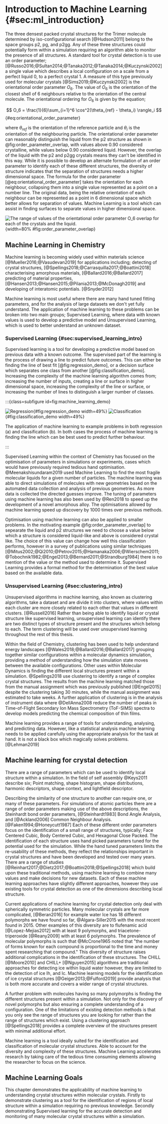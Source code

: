 # Introduction to Machine Learning {#sec:ml_introduction}

The three densest packed crystal structures for the Trimer molecule
determined by iso-configurational search [@Hudson2011]
belong to the space groups p2, pg, and p2gg.
Any of these three structures could potentially form within a simulation
requiring an algorithm able to monitor the presence of all structures.
A standard tool for crystal detection is to use an order parameter; [@Russo2016;@Sultan2014;@Tanaka2012;@Tanaka2014;@Kuczynski2002]
a single value which describes a local configuration on a scale
from a perfect liquid $0$, to a perfect crystal $1$.
A measure of this type previously used for molecular crystals [@Sims2019;@Kuczynski2002]
is the orientational order parameter $O_6$.
The value of $O_6$ is the orientation of the closest shell of 6 neighbours
relative to the orientation of the central molecule.
The orientational ordering for $O_6$ is given by the equation;

$$ O_6 = \frac{1}{6}\sum_{i=1}^6 \cos^2(\theta_{ref} - \theta_i) \rangle_i $$ {#eq:orientational_order_parameter}

where $\theta_{ref}$ is the orientation of the reference particle and
$\theta_i$ is the orientation of the neighbouring particle.
The orientational order parameter
can reasonably distinguish the liquid from the p2 structure
as shown in @fig:order_parameter_overlap,
with values above 0.90 considered crystalline,
while values below 0.90 considered liquid.
However, the overlap of the liquid with the p2 and p2gg crystals
means they can't be identified in this way.
While it is possible to develop an alternate formulation of an order parameter
to identify each of these different structures,
the diversity of structure indicates that the separation of structures
needs a higher dimensional space.
The formula for the order parameter [@eq:orientational_order_parameter]
takes the orientation for each neighbour,
collapsing them into a single value
represented as a point on a number line.
The original data,
being the relative orientation of each neighbour
can be represented as a point in 6 dimensional space
which better allows for separation of values.
Machine Learning is a tool which can assist in finding surfaces
to separate values in higher dimensional space.

![The range of values of the orientational order parameter $O_6$
overlap for each of the crystals and the liquid.
](../Projects/MLCrystals/figures/order_parameter_overlap.svg){width=80% #fig:order_parameter_overlap}

## Machine Learning in Chemistry

Machine learning is becoming widely used within materials science [@Mueller2016;@Vasudevan2019]
for applications including;
detecting of crystal structures, [@Spellings2018;@Carrasquilla2017;@Boattini2018]
characterising amorphous materials, [@Ballard2016;@Ballard2017]
predicting of material properties, [@Hansen2013;@Hansen2015;@Pilania2013;@McDonagh2019] and
developing of interatomic potentials. [@Snyder2012]

Machine learning is most useful where there are many hand tuned fitting parameters,
and for the analysis of large datasets we don't yet fully understand.
The application of machine learning to these problems
can be broken into two main groups;
Supervised Learning,
where data with known values is used to develop a predictive model and
Unsupervised Learning,
which is used to better understand an unknown dataset.

### Supervised Learning {#sec:supervised_learning_intro}

Supervised learning is a tool for developing a predictive model
based on previous data with a known outcome.
The supervised part of the learning
is the process of drawing a line to predict future outcomes.
This can either be finding the line of best fit [@fig:regression_demo],
or a decision surface which separates one class from another [@fig:classification_demo].
Increasing the complexity of the machine learning algorithm comes from;
increasing the number of inputs, creating a line or surface in higher dimensional
  space,
increasing the complexity of the line or surface, or
increasing the number of lines to distinguish a larger number of classes.

:::{class=subfigure id=fig:machine_learning_demo}

![Regression](../Projects/MLCrystals/figures/linear_regression_demo.svg){#fig:regression_demo width=49%}
![Classification](../Projects/MLCrystals/figures/clustering_demo.svg){#fig:classification_demo width=49%}

The application of machine learning to example problems in both
regression (a) and classification (b).
In both cases the process of machine learning is
finding the line which can be best used to predict further behaviour.

:::

Supervised Learning within the context of Chemistry
has focused on the optimisation of parameters in simulations or experiments,
cases which would have previously required tedious hand optimisation.
@Meenakshisundaram2019 used Machine Learning to find
the most fragile molecular liquids for a given number of particles.
The machine learning was able to direct
simulations of molecules with new geometries
based on the automated data collection and analysis of previous geometries.
As more data is collected the directed guesses improve.
The tuning of parameters using machine learning
has also been used by @Ren2018
to speed up the development of a novel amorphous alloy.
The optimisations allowed by machine learning
speed up discovery by 1000 times over previous methods.

Optimisation using machine learning can also be applied to smaller problems.
In the motivating example @fig:order_parameter_overlap]
to sepearate the liquid and p2 structures
we need to choose a value below which a structure is considered liquid-like
and above is considered crystal like.
The choice of this value can change how well this classification performs,
however in a survey of publications using similar techniques
[@Mitus2002;@Qi2010;@Petrov2015;@Hamanaka2006;@Wierschem2011;@Tobochnik1982;@Engel2013;@Bernard2011;@Strandburg1984]
there is no mention of the value or the method used to determine it.
Supervised Learning provides a formal method
for the determination of the best value
based on the available data.

### Unsupervised Learning {#sec:clustering_intro}

Unsupervised algorithms in machine learning,
also known as clustering algorithms,
take a dataset and are divide it into clusters,
where values within each cluster are more closely related to each other
that values in different clusters. [@Russell2016]
Rather than being able to identify liquid or crystal structure like supervised learning,
unsupervised learning can identify there are two distinct types of structure present
and the structures which belong to each.
The term clustering will be used over unsupervised learning
throughout the rest of this thesis.

Within the field of Chemistry,
clustering has been used to help understand energy landscapes [@Wales2018;@Ballard2016;@Ballard2017]
grouping together similar configurations within a molecular dynamics simulation,
providing a method of understanding how the simulation state
moves between the available configurations.
Other uses within Molecular Dynamics
is finding the different local structures present within a simulation.
@Spellings2018 use clustering to identify
a range of complex crystal structures.
The results from the machine learning matched those from
the manual assignment which was previously published [@Engel2015]
despite the clustering taking 30 minutes,
while the manual assignment was estimated to take weeks.
A further application of clustering is in the analysis of instrument data
where @DellAnna2008 reduce the number of peaks in
Time-of-Flight Secondary Ion Mass Spectrometry (ToF-SIMS) spectra
to develop models predicting the chemical composition of thin films.

Machine learning provides a range of tools
for understanding, analysing, and predicting data.
However, like a statistical analysis
machine learning needs to be applied carefully
using the appropriate analysis for the task at hand.
It is not a black box which magically solves problems. [@Lehman2019]

## Machine learning for crystal detection

There are a range of parameters which can be used
to identify local structure within a simulation.
In the field of self assembly @Keys2011 describe six;
Point matching,
shape histogram,
shape distributions,
harmonic descriptors,
shape context, and
lightfield descriptor.

Describing the similarity of one structure to another
can require one, or many of these parameters.
For simulations of atomic particles
there are a range of order parameters
making use of the above descriptions,
the Steinhardt bond order parameters, [@Steinhardt1983]
Bond Angle Analysis, and [@Ackland2006]
Common Neighbour Analysis. [@Faken1994;@Honeycutt1987]
Each of these different order parameters
focus on the identification of a small range of structures,
typically; Face Centered Cubic, Body Centered Cubic, and Hexagonal Close Packed.
The identification of each structure
uses hand picked parameters
tuned for the potential used for the simulation.
While the hand tuned parameters limits the re-usability of these methods,
they reflect the relationships important in crystal structures
and have been developed and tested over many years.
There are a range of studies [@Reinhart2017;@Dietz2017;@Boattini2018;@Spellings2018]
which build upon these traditional methods,
using machine learning to combine many values
and make decisions for new datasets.
Each of these machine learning approaches have slightly different approaches,
however they use existing tools for crystal detection
as one of the dimensions describing local structure.

Current applications of machine learning for crystal detection
only deal with spherically symmetric particles.
Many molecular crystals are far more complicated, [@Beran2016] for example
water Ice has 18 different polymorphs we have found so far, @Algara-Siller2015
with the most recent found in 2015.
Other examples of this diversity are
to flufenamic acid [@Lopez-Mejias2012] with at least 9 polymorphs, and
triacetone-triperoxide [@Reany2009] with at least 6 polymorphs.
The prevalence of molecular polymorphs is such that @McCrone1965 noted that
"the number of forms known for each compound is proportional to
the time and money spent researching that compound."
This diversity of structure raises additional complications
in the identification of these structures.
The CHILL [@Moore2010] and CHILL+ [@Nguyen2015] algorithms
are traditional approaches for detecting ice within liquid water
however, they are limited to the detection of ice Ih, and Ic.
Machine learning models for the identification of ice crystal structures [@Geiger2013;@Fulford2019]
provide analysis that is both more accurate
and covers a wider range of crystal structures.

A further problem with molecules having so many polymorphs
is finding the different structures present within a simulation.
Not only for the discovery of novel polymorphs
but also ensuring a complete understanding of a configuration.
One of the limitations of existing detection methods
is that you only see the range of structures you are looking for
rather than the range of structures which exist.
Using a clustering approach [@Spellings2018]
provides a complete overview of the structures present
with minimal additional effort.

Machine learning is a tool ideally suited
for the identification and classification
of molecular crystal structures.
Able to account for the diversity and complexity
of these structures.
Machine Learning accelerates research
by taking care of the tedious time consuming elements
allowing the researcher to focus on the science.

## Machine Learning Goals

This chapter demonstrates the applicability of machine learning
to understanding crystal structures within molecular crystals.
Firstly to demonstrate clustering as a tool for
the identification of regions of local structure within a simulation
requiring no previous knowledge.
Secondly demonstrating Supervised learning for the accurate detection and monitoring
of many molecular crystal structures within a simulation.
